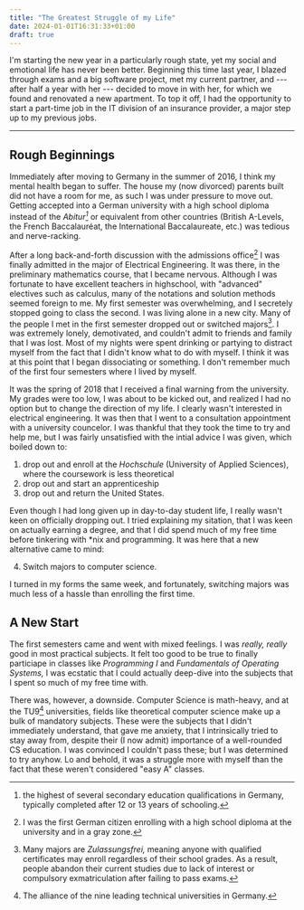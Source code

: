 ```yaml
---
title: "The Greatest Struggle of my Life"
date: 2024-01-01T16:31:33+01:00
draft: true
---
```


I'm starting the new year in a particularly rough state, yet my social and emotional life has never been better. Beginning this time last year, I blazed through exams and a big software project, met my current partner, and --- after half a year with her --- decided to move in with her, for which we found and renovated a new apartment. To top it off, I had the opportunity to start a part-time job in the IT division of an insurance provider, a major step up to my previous jobs.

---

## Rough Beginnings

Immediately after moving to Germany in the summer of 2016, I think my mental health began to suffer. The house my (now divorced) parents built did not have a room for me, as such I was under pressure to move out. Getting accepted into a German university with a high school diploma instead of the *Abitur[^abi]* or equivalent from other countries (British A-Levels, the French Baccalauréat, the International Baccalaureate, etc.) was tedious and nerve-racking.

After a long back-and-forth discussion with the admissions office[^case] I was finally admitted in the major of Electrical Engineering. It was there, in the preliminary mathematics course, that I became nervous. Although I was fortunate to have excellent teachers in highschool, with "advanced" electives such as calculus, many of the notations and solution methods seemed foreign to me. My first semester was overwhelming, and I secretely stopped going to class the second. I was living alone in a new city. Many of the people I met in the first semester dropped out or switched majors[^dropout]. I was extremely lonely, demotivated, and couldn't admit to friends and family that I was lost. Most of my nights were spent drinking or partying to distract myself from the fact that I didn't know what to do with myself. I think it was at this point that I began dissociating or something. I don't remember much of the first four semesters where I lived by myself.

It was the spring of 2018 that I received a final warning from the university. My grades were too low, I was about to be kicked out, and realized I had no option but to change the direction of my life. I clearly wasn't interested in electrical engineering. It was then that I went to a consultation appointment with a university councelor. I was thankful that they took the time to try and help me, but I was fairly unsatisfied with the intial advice I was given, which boiled down to:

1. drop out and enroll at the *Hochschule* (University of Applied Sciences), where the coursework is less theoretical
2. drop out and start an apprenticeship
3. drop out and return the United States.

Even though I had long given up in day-to-day student life, I really wasn't keen on officially dropping out. I tried explaining my sitation, that I was keen on actually earning a degree, and that I did spend much of my free time before tinkering with *nix and programming. It was here that a new alternative came to mind:

4. Switch majors to computer science.

I turned in my forms the same week, and fortunately, switching majors was much less of a hassle than enrolling the first time.

## A New Start

The first semesters came and went with mixed feelings. I was *really, really* good in most practical subjects. It felt too good to be true to finally particiape in classes like *Programming I* and *Fundamentals of Operating Systems,* I was ecstatic that I could actually deep-dive into the subjects that I spent so much of my free time with.

There was, however, a downside. Computer Science is math-heavy, and at the TU9[^tu9] universities, fields like theoretical computer science make up a bulk of mandatory subjects. These were the subjects that I didn't immediately understand, that gave me anxiety, that I intrinsically tried to stay away from, despite their (I now admit) importance of a well-rounded CS education. I was convinced I couldn't pass these; but I was determined to try anyhow. Lo and behold, it was a struggle more with myself than the fact that these weren't considered "easy A" classes.

[^abi]: the highest of several secondary education qualifications in Germany, typically completed after 12 or 13 years of schooling.

[^case]: I was the first German citizen enrolling with a high school diploma at the university and in a gray zone.

[^dropout]: Many majors are *Zulassungsfrei,* meaning anyone with qualified certificates may enroll regardless of their school grades. As a result, people abandon their current studies due to lack of interest or compulsory exmatriculation after failing to pass exams.

[^tu9]: The alliance of the nine leading technical universities in Germany.